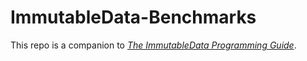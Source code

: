 # ImmutableData-Benchmarks

This repo is a companion to [*The ImmutableData Programming Guide*](https://github.com/Swift-ImmutableData/ImmutableData-Book).
